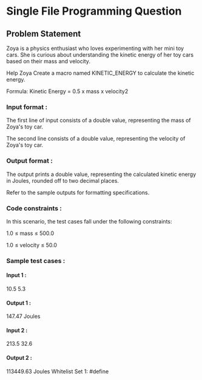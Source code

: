 # Single File Programming Question

## Problem Statement

Zoya is a physics enthusiast who loves experimenting with her mini toy cars. She is curious about understanding the kinetic energy of her toy cars based on their mass and velocity.

Help Zoya Create a macro named KINETIC_ENERGY to calculate the kinetic energy.

Formula: Kinetic Energy = 0.5 x mass x velocity2﻿

### Input format :

The first line of input consists of a double value, representing the mass of Zoya's toy car.

The second line consists of a double value, representing the velocity of Zoya's toy car.

### Output format :

The output prints a double value, representing the calculated kinetic energy in Joules, rounded off to two decimal places.

Refer to the sample outputs for formatting specifications.

### Code constraints :

In this scenario, the test cases fall under the following constraints:

1.0 ≤ mass ≤ 500.0

1.0 ≤ velocity ≤ 50.0

### Sample test cases :

#### Input 1 :

10.5
5.3

#### Output 1 :

147.47 Joules

#### Input 2 :

213.5
32.6

#### Output 2 :

113449.63 Joules
Whitelist
Set 1:
#define
